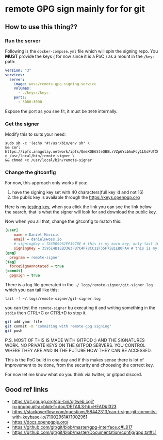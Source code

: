 # remote GPG sign mainly for for git

## How to use this thing??

### Run the server

Following is the `docker-compose.yml` file which will spin the signing repo. You **MUST** provide the keys ( for now since it is a PoC ) as a mount in the `/keys` path:

```yaml
version: "3"
services:
  server:
    image: woss/remote-gpg-signing-service
    volumes:
      - ./keys:/keys
    ports:
      - 3000:3000
```

Expose the port as you see fit, it must be `3000` internally.

### Get the signer

Modify this to suits your need:

```
sudo sh -c '(echo "#!/usr/bin/env sh" \
&& curl https://ipfs.anagolay.network/ipfs/QmeXQE6SteQB8LrVZp6YLbhuFcy1LUsFUfXGP3ZQ8NdCgg) > /usr/local/bin/remote-signer \
&& chmod +x /usr/local/bin/remote-signer'
```

### Change the gitconfig

For now, this approach only works if you:

1. have the signing key set with 40 characters(full key id and not 16)
2. the public key is available through the https://keys.openpgp.org

Here is my [testing key](https://keys.openpgp.org/search?q=3595E4B1EB3363FB7C4F78CC12F55F75B1EB0FA4), when you click the link you can see the link below the search, that is what the signer will look for and download the public key.

Now when you all that, change the gitconfig to match this:

```ini
[user]
	name = Daniel Maricic
	email = daniel@woss.io
	# signingKey = 7A6DB9962EF3978E # this is my main key, only last 16 chars
	signingKey = 3595E4B1EB3363FB7C4F78CC12F55F75B1EB0FA4 # this is my new full length testing key for p2p git signing
[gpg]
  program = remote-signer
[tag]
  forceSignAnnotated = true
[commit]
  gpgsign = true
```

There is a log file generated in the `~/.logs/remote-signer/git-signer.log` which you can tail like this:

```
tail -f ~/.logs/remote-signer/git-signer.log
```

you can test the `remote-signer` bu executing it and writing something in the `stdio` then CTRL+C or CTRL+D to stop it.

```sh
git add your-file
git commit -m 'commiting with remote gpg signing'
git push

```

P.S. MOST OF THIS IS MADE WITH GITPOD :) AND THE SIGNATURES WORK. NO PRIVATE KEYS ON THE GITPOD SERVERS. YOU CONTROL WHERE THEY ARE AND IN THE FUTURE HOW THEY CAN BE ACCESSED.

This is the PoC build in one day and if this makes sense there is lot of improvement to be done, from the security and chooseing the correct key.

For now let me know what do you think via twitter, or gitpod discord.

## Good ref links

- https://git.gnupg.org/cgi-bin/gitweb.cgi?p=gnupg.git;a=blob;f=doc/DETAILS;hb=HEAD#l323
- https://stackoverflow.com/questions/58442313/can-i-sign-git-commits-with-keybase-io/71002961#71002961
- https://docs.openpgpjs.org/
- https://github.com/git/git/blob/master/gpg-interface.c#L917
- https://github.com/git/git/blob/master/Documentation/config/gpg.txt#L1

